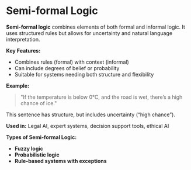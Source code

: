 # Semi-formal Logic

**Semi-formal logic** combines elements of both formal and informal logic. It uses structured rules but allows for uncertainty and natural language interpretation.

**Key Features:**

* Combines rules (formal) with context (informal)
* Can include degrees of belief or probability
* Suitable for systems needing both structure and flexibility

**Example:**

> "If the temperature is below 0°C, and the road is wet, there’s a high chance of ice."

This sentence has structure, but includes uncertainty (“high chance”).

**Used in:** Legal AI, expert systems, decision support tools, ethical AI

**Types of Semi-formal Logic:**

* **Fuzzy logic**
* **Probabilistic logic**
* **Rule-based systems with exceptions**
